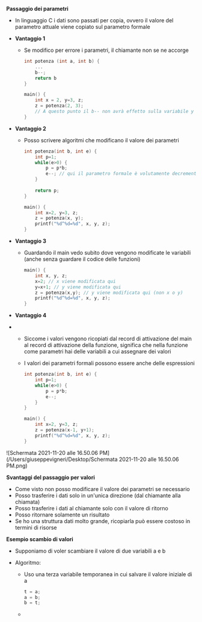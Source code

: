 **Passaggio dei parametri**

- In linguaggio C i dati sono passati per copia, ovvero il valore del parametro attuale viene copiato sul parametro formale

- **Vantaggio 1**

  - Se modifico per errore i parametri, il chiamante non se ne accorge

    ```c
    int potenza (int a, int b) {
    	...
    	b--;
    	return b
    }
    
    main() {
    	int x = 2, y=3, z;
    	z = potenza(2, 3);
    	// A questo punto il b-- non avrà effetto sulla variabile y
    }
    ```

- **Vantaggio 2**

  - Posso scrivere algoritmi che modificano il valore dei parametri

    ```c
    int potenza(int b, int e) {
    	int p=1;
    	while(e>0) {
    		p = p*b;
    		e--; // qui il parametro formale è volutamente decrementato
    	}
    	
    	return p;
    }
    
    main() {
    	int x=2, y=3, z;
    	z = potenza(x, y);
    	printf("%d^%d=%d", x, y, z);
    }
    ```

- **Vantaggio 3**

  - Guardando il main vedo subito dove vengono modificate le variabili (anche senza guardare il codice delle funzioni)

    ```c
    main() {
    	int x, y, z;
    	x=2; // x viene modificata qui
    	y=x+1; // y viene modificata qui
    	z = potenza(x,y); // y viene modificata qui (non x o y)
    	printf("%d^%d=%d", x, y, z);
    }
    ```

- **Vantaggio 4**

- - Siccome i valori vengono ricopiati dal record di attivazione del main al record di attivazione della funzione, significa che nella funzione come parametri hai delle variabili a cui assegnare dei valori

  - I valori dei parametri formali possono essere anche delle espressioni

    ```c
    int potenza(int b, int e) {
    	int p=1;
    	while(e>0) {
    		p = p*b;
    		e--;
    	}
    }
    
    main() {
    	int x=2, y=3, z;
    	z = potenza(x-1, y+1);
    	printf("%d^%d=%d", x, y, z);
    }
    ```

![Schermata 2021-11-20 alle 16.50.06 PM](/Users/giuseppevigneri/Desktop/Schermata 2021-11-20 alle 16.50.06 PM.png)



**Svantaggi del passaggio per valori**

- Come visto non posso modificare il valore dei parametri se necessario
- Posso trasferire i dati solo in un'unica direzione (dal chiamante alla chiamata)
- Posso trasferire i dati al chiamante solo con il valore di ritorno
- Posso ritornare solamente un risultato
- Se ho una struttura dati molto grande, ricopiarla può essere costoso in termini di risorse



**Esempio scambio di valori**

- Supponiamo di voler scambiare il valore di due variabili a e b

- Algoritmo:

  - Uso una terza variabile temporanea in cui salvare il valore iniziale di a

    ```c
    t = a;
    a = b;
    b = t;
    ```

  - 